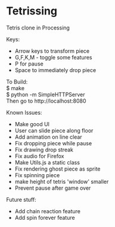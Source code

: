 Tetrissing
==========

Tetris clone in Processing

Keys:
 - Arrow keys to transform piece
 - G,F,K,M - toggle some features
 - P for pause
 - Space to immediately drop piece

To Build:  
 $ make  
 $ python -m SimpleHTTPServer  
Then go to http://localhost:8080 

Known Issues:
 - Make good UI
 - User can slide piece along floor
 - Add animation on line clear
 - Fix dropping piece while pause
 - Fix drawing drop streak
 - Fix audio for Firefox
 - Make Utils.js a static class
 - Fix rendering ghost piece as sprite
 - Fix spinning piece
 - make height of tetris 'window' smaller
 - Prevent pause after game over

Future stuff:
 - Add chain reaction feature
 - Add spin forever feature
